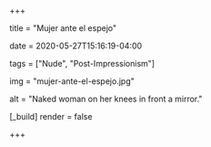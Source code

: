+++

title = "Mujer ante el espejo"

date = 2020-05-27T15:16:19-04:00

tags = ["Nude", "Post-Impressionism"]

img = "mujer-ante-el-espejo.jpg"

alt = "Naked woman on her knees in front a mirror."

[_build]
	render = false

+++


